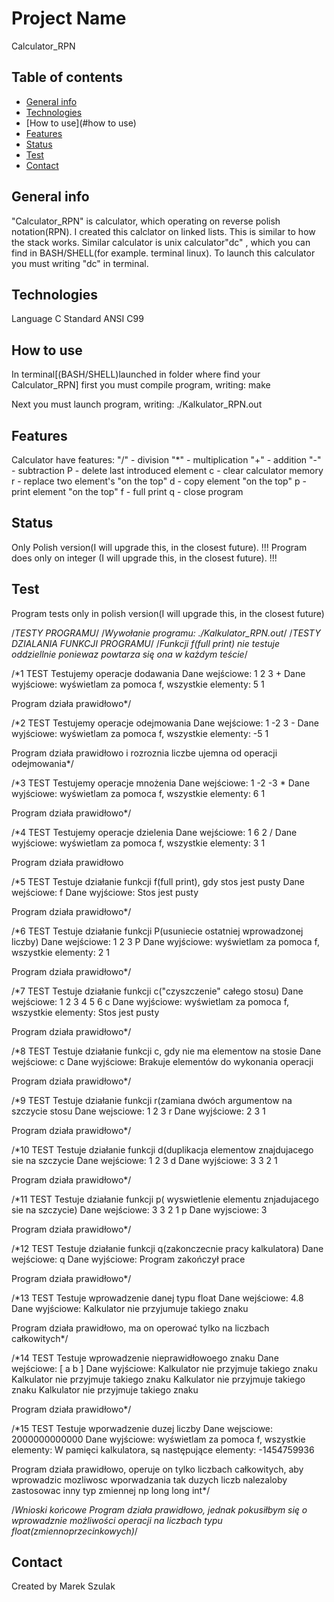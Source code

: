 # Project Name

Calculator_RPN

## Table of contents
* [General info](#general-info)
* [Technologies](#technologies)
* [How to use](#how to use)
* [Features](#features)
* [Status](#status)
* [Test](#test)
* [Contact](#contact)

## General info
"Calculator_RPN" is calculator, which operating on reverse polish notation(RPN). I created this calclator on linked lists. This is similar to how the stack works. Similar calculator is unix calculator"dc" , which you can find in BASH/SHELL(for example. terminal linux). To launch this calculator you must writing "dc" in terminal.

## Technologies
Language C Standard ANSI C99

## How to use
In terminal[(BASH/SHELL)launched in folder where find your Calculator_RPN] first you must compile program, writing: make

Next you must launch program, writing: ./Kalkulator_RPN.out 

## Features
Calculator have features:
"/" - division
"*" - multiplication
"+" - addition
"-" - subtraction
P - delete last introduced element
c - clear calculator memory
r - replace two element's "on the top"
d - copy element "on the top" 
p - print element "on the top"
f - full print
q - close program

## Status
Only Polish version(I will upgrade this, in the closest future).
!!! Program does only on integer (I will upgrade this, in the closest future). !!!

## Test

Program tests only in polish version(I will upgrade this, in the closest future)

/*TESTY PROGRAMU*/
/*Wywołanie programu: ./Kalkulator_RPN.out*/
/*TESTY DZIALANIA FUNKCJI PROGRAMU*/
/*Funkcji f(full print) nie testuje oddziellnie poniewaz powtarza się ona w każdym teście*/

/*1 TEST
Testujemy operacje dodawania
Dane wejściowe:
1 2 3 +
Dane wyjściowe:
wyświetlam za pomoca f, wszystkie elementy:
5
1

Program działa prawidłowo*/

/*2 TEST
Testujemy operacje odejmowania
Dane wejściowe:
1 -2 3 -
Dane wyjściowe:
wyświetlam za pomoca f, wszystkie elementy:
-5
1

Program działa prawidłowo i rozroznia liczbe ujemna od operacji odejmowania*/

/*3 TEST
Testujemy operacje mnożenia
Dane wejściowe:
1 -2 -3 *
Dane wyjściowe:
wyświetlam za pomoca f, wszystkie elementy:
6 
1

Program działa prawidłowo*/

/*4 TEST
Testujemy operacje dzielenia
Dane wejściowe:
1 6 2 /
Dane wyjściowe:
wyświetlam za pomoca f, wszystkie elementy:
3
1

Program działa prawidłowo

/*5 TEST
Testuje działanie funkcji f(full print), gdy stos jest pusty
Dane wejściowe:
f
Dane wyjściowe:
Stos jest pusty

Program działa prawidłowo*/

/*6 TEST 
Testuje działanie funkcji P(usuniecie ostatniej wprowadzonej liczby)
Dane wejściowe:
1 2 3 
P
Dane wyjściowe:
wyświetlam za pomoca f, wszystkie elementy:
2
1

Program działa prawidłowo*/

/*7 TEST
Testuje działanie funkcji c("czyszczenie" całego stosu)
Dane wejściowe:
1 2 3 4 5 6 
c
Dane wyjściowe:
wyświetlam za pomoca f, wszystkie elementy:
Stos jest pusty

Program działa prawidłowo*/

/*8 TEST
Testuje działanie funkcji c, gdy nie ma elementow na stosie
Dane wejściowe:
c
Dane wyjściowe:
Brakuje elementów do wykonania operacji

Program działa prawidłowo*/

/*9 TEST
Testuje działanie funkcji r(zamiana dwóch argumentow na szczycie stosu
Dane wejsciowe:
1 2 3 
r
Dane wyjściowe:
2
3
1

Program działa prawidłowo*/

/*10 TEST
Testuje działanie funkcji d(duplikacja elementow znajdujacego sie na szczycie
Dane wejściowe:
1 2 3
d
Dane wyjściowe:
3
3
2
1

Program działa prawidłowo*/

/*11 TEST
Testuje działanie funkcji p( wyswietlenie elementu znjadujacego sie na szczycie)
Dane wejściowe:
3 3 2 1 
p
Dane wyjsciowe:
3

Program działa prawidłowo*/

/*12 TEST 
Testuje działanie funkcji q(zakonczecnie pracy kalkulatora)
Dane wejściowe:
q
Dane wyjściowe:
Program zakończył prace 

Program działa prawidłowo*/

/*13 TEST 
Testuje wprowadzenie danej typu float
Dane wejściowe:
4.8
Dane wyjściowe:
Kalkulator nie przyjumuje takiego znaku

Program działa prawidłowo, ma on operować tylko na liczbach całkowitych*/

/*14 TEST
Testuje wprowadzenie nieprawidłowoego znaku 
Dane wejściowe:
[ a b ]
Dane wyjściowe:
Kalkulator nie przyjmuje takiego znaku
Kalkulator nie przyjmuje takiego znaku
Kalkulator nie przyjmuje takiego znaku
Kalkulator nie przyjmuje takiego znaku

Program działa prawidłowo*/

/*15 TEST
Testuje wporwadzenie duzej liczby
Dane wejsciowe:
2000000000000
Dane wyjściowe:
wyświetlam za pomoca f, wszystkie elementy:
W pamięci kalkulatora, są następujące elementy:
-1454759936

Program działa prawidłowo, operuje on tylko liczbach całkowitych, aby wprowadzic mozliwosc wporwadzania tak duzych liczb nalezaloby zastosowac inny typ zmiennej np long long int*/

/*Wnioski końcowe
  Program działa prawidłowo, jednak pokusiłbym się o wprowadznie możliwości operacji na liczbach typu float(zmiennoprzecinkowych)*/

## Contact
Created by Marek Szulak
